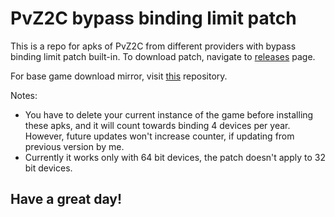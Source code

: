 # PvZ2C bypass binding limit patch
This is a repo for apks of PvZ2C from different providers with bypass binding limit patch built-in. To download patch, navigate to [releases](https://github.com/CyberSteve777/pvz2c_bypass_binding_limit_patch/releases) page.

For base game download mirror, visit [this](https://github.com/Archiver2c/pvz2c-mirror/releases) repository.

Notes: 
- You have to delete your current instance of the game before installing these apks, and it will count towards binding 4 devices per year. However, future updates won't increase counter, if updating from previous version by me.
- Currently it works only with 64 bit devices, the patch doesn't apply to 32 bit devices.

## Have a great day!
